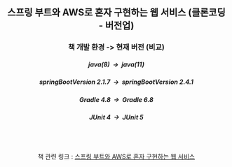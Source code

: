 <div align="center">

## 스프링 부트와 AWS로 혼자 구현하는 웹 서비스 (클론코딩 - 버전업)


### 책 개발 환경 -> 현재 버전 (비교)
##### java(8)&nbsp;&nbsp;->&nbsp;&nbsp;java(11)
  

##### springBootVersion 2.1.7&nbsp;&nbsp;->&nbsp;&nbsp;springBootVersion  2.4.1
  

##### Gradle 4.8&nbsp;&nbsp;->&nbsp;&nbsp;Gradle 6.8
  

##### JUnit 4&nbsp;&nbsp;->&nbsp;&nbsp;JUnit 5

<br>
<br>
  
책 관련 링크 :  <a href="https://jojoldu.tistory.com/463" target="_blank">스프링 부트와 AWS로 혼자 구현하는 웹 서비스</a> 
  
</div>
